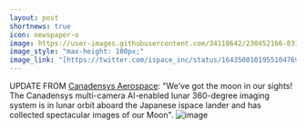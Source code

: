 ```yaml
---
layout: post
shortnews: true
icon: newspaper-o
image: https://user-images.githubusercontent.com/34118642/230452166-831df4f3-5a11-4022-9dce-5ea0492c5540.png
image_style: "max-height: 100px;"
image_link: "[https://twitter.com/ispace_inc/status/1643500101955104769?ref_src=twsrc%5Etfw%7Ctwcamp%5Etweetembed%7Ctwterm%5E1643500101955104769%7Ctwgr%5E67a73d65df5a92c3fd95c2baae2a58c2530fac59%7Ctwcon%5Es1_c10&ref_url=https%3A%2F%2Fpublish.twitter.com%2F%3Fquery%3Dhttps3A2F2Ftwitter.com2Fispace_inc2Fstatus2F1643500101955104769widget%3DTweet](https://twitter.com/Canadensys1/status/1641062663940866048?s=20)"
---
```


UPDATE FROM [Canadensys Aerospace](https://twitter.com/Canadensys1): "We've got the moon in our sights! The Canadensys multi-camera AI-enabled lunar 360-degree imaging system is in lunar orbit aboard the Japanese ispace lander and has collected spectacular images of our Moon".
![image](https://user-images.githubusercontent.com/34118642/230452932-b0256844-748c-46f3-bf59-68c8064f0f97.png)

